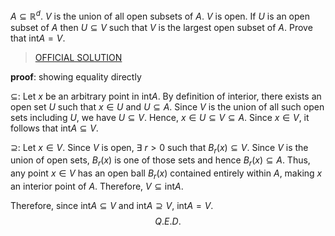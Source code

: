 $A\subseteq\mathbb{R}^{d}$. $V$ is the union of all open subsets of $A$. $V$ is open. If $U$ is an open subset of $A$ then $U\subseteq V$ such that $V$ is the largest open subset of $A$. Prove that $\text{int}A=V$.

> [OFFICIAL SOLUTION](https://onq.queensu.ca/d2l/le/content/861615/viewContent/5370447/View)

**proof**: showing equality directly

$\subseteq$: Let $x$ be an arbitrary point in $\text{int}A$. By definition of interior, there exists an open set $U$ such that $x\in U$ and $U\subseteq A$. Since $V$ is the union of all such open sets including $U$, we have $U\subseteq V$. Hence, $x\in U\subseteq V\subseteq A$. Since $x\in V$, it follows that $\text{int}A\subseteq V$.

$\supseteq$: Let $x\in V$. Since $V$ is open, $\exists$ $r>0$ such that $B_{r}(x)\subseteq V$. Since $V$ is the union of open sets, $B_{r}(x)$ is one of those sets and hence $B_{r}(x)\subseteq A$. Thus, any point $x\in V$ has an open ball $B_{r}(x)$ contained entirely within $A$, making $x$ an interior point of $A$. Therefore, $V\subseteq\text{int}A$.

Therefore, since $\text{int}A\subseteq V$ and $\text{int}A\supseteq V$, $\text{int}A=V$.$$Q.E.D.$$
